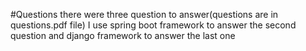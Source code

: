 #Questions
there were three question to answer(questions are in questions.pdf file)
I use spring boot framework to answer the second question and django framework to answer the last one